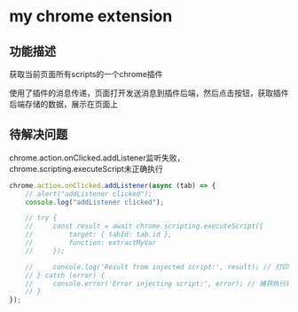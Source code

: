 # my chrome extension

## 功能描述

获取当前页面所有scripts的一个chrome插件

使用了插件的消息传递，页面打开发送消息到插件后端，然后点击按钮，获取插件后端存储的数据，展示在页面上

## 待解决问题

chrome.action.onClicked.addListener监听失败，chrome.scripting.executeScript未正确执行

```js
chrome.action.onClicked.addListener(async (tab) => {
    // alert("addListener clicked");
    console.log("addListener clicked");

    // try {
    //     const result = await chrome.scripting.executeScript({
    //         target: { tabId: tab.id },
    //         function: extractMyVar
    //     });

    //     console.log('Result from injected script:', result); // 打印执行结果
    // } catch (error) {
    //     console.error('Error injecting script:', error); // 捕获执行错误
    // }
});
```